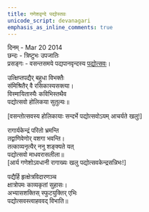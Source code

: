 ```yaml
---
title: गणेशवृन्दे पद्योस्तवः
unicode_script: devanagari
emphasis_as_inline_comments: true
---
```


दिनम् \- Mar 20 2014  
छन्दः \- त्रिष्टुभः उपजातिः  
प्रसङ्गः \- वसन्तसमये पद्यपानवृन्दस्य [पद्योत्सवः](http://padyapaana.com/?p=2150#comment-16995)।  
    
उत्क्षिप्तपद्यैर् बहुधा विभक्तैः  
संमिश्रितैर् वै रसिकास्यसक्त्या।  
विस्मायितास्यैः कविभिस्तथैव  
पद्योत्सवो होलिकया सुतुल्यः॥  
    
\[वसन्तोत्सवस्य होलिकायाः सन्दर्भे पद्योत्सवोऽयम् आचर्यते खलु!\]  
    
रागार्यकेन्द्रं परितो भ्रमन्ति  
तद्वाणिवेणोर् वशगा भवन्ति।  
तत्काव्यनृत्यैर् ननु शङ्क्यते यत्  
पद्योत्सवो माधवरासलीला॥  
\[आर्य गणेशोऽवधानी रागाख्यः खलु पद्योत्सवकेन्द्रसन्निभः!\]  
    
पद्यैर्हि हृत्क्षेत्रविदारणञ्च  
क्षात्रोपमः काव्यकृतां सुहासः।  
अभ्यासशक्तिस् स्फुटयुक्तिर् एभिः  
पद्योत्सवस्त्वाहववद् विभाति॥  
